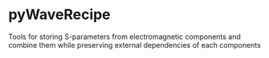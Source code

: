 # pyWaveRecipe
Tools for storing S-parameters from electromagnetic components and combine them while preserving external dependencies of each components
